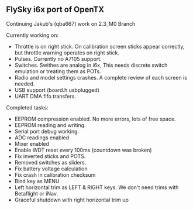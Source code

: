 ## FlySky i6x port of OpenTX

Continuing Jakub's (qba667) work on 2.3_M0 Branch

Currently working on:

* Throttle is on right stick. On calibration screen sticks appear correctly, but throttle warning operates on right stick.
* Pulses. Currently no A7105 support.
* Switches. Swithes are analog in i6x, This needs discrete switch emulation or treating them as POTs.
* Radio and model settings crashes. A complete review of each screen is needed.
* USB support (board.h usbplugged)
* UART DMA fifo transfers.

Completed tasks:

* EEPROM compression enabled. No more errors, lots of free space.
* EEPROM reading and writing.
* Serial port debug working.
* ADC readings enabled
* Mixer enabled
* Enable WDT reset every 100ms (countdown was broken)
* Fix inverted sticks and POTS.
* Removed switches as sliders.
* Fix battery voltage calculation
* Fix crash in calibration checksum 
* Bind key as MENU 
* Left horizontal trim as LEFT & RIGHT keys. We don't need trims with Betaflight or iNav.
* Graceful shutdown with right horizontal trim up
